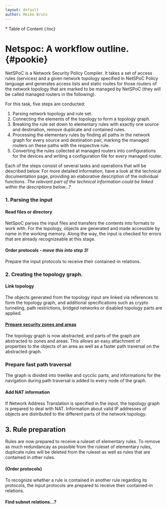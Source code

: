 ```yaml
---
layout: default
author: Meike Bruns
---
```



<div class="maruku_toc" markdown="1">
* Table of Content
{:toc}
</div>

# Netspoc: A workflow outline. {#pookie}

NetSPoC is a Network Security Policy Compiler. It takes a set of
access rules (services) and a given network topology specified in
NetSPoC Policy language and generates access lists and static routes
for those routers of the network topology that are marked to be
managed by NetSPoC (they will be called managed routers in the
following).

For this task, five steps are conducted:

1. Parsing network topology and rule set.
2. Connecting the elements of the topology to form a topology graph.
3. Breaking the rule set down to elementary rules with exactly one source 
   and destination, remove duplicate and contained rules.
4. Processing the elementary rules by finding all paths in the network 
   graph for every source and destination pair, marking the managed 
   routers on these paths with the respective rule. 
5. Converting the rules collected at managed routers into configurations 
   for the devices and writing a configuration file for every managed router.

Each of the steps consist of several tasks and operations that will be
described below. For more detailed information, have a look at the
technical documentation page, providing an elaborative description of
the individual functions. *The relevant part of the technical
information could be linked within the descriptions below...?*

### 1. Parsing the input

#### Read files or directory

NetSpoC parses the input files and transfers the contents into formats
to work with. For the topology, objects are generated and made
accessible by name in the working memory. Along the way, the input is checked
for errors that are already recognizeable at this stage.

#### Order protocols *- move this into step 3!*

Prepare the input protocols to receive their contained-in relations.

### 2. Creating the topology graph.

#### Link topology

The objects generated from the topology input are linked via
references to form the topology graph, and additional specifications
such as crypto tunneling, path restrictions, bridged networks or
disabled topology parts are applied.

#### [Prepare security zones and areas](#pookie)

The topology graph is now abstracted, and parts of the graph are
abstracted to zones and areas. This allows an easy attachment of
properties to the objects of an area as well as a faster path
traversal on the abstracted graph.

### Prepare fast path traversal

The graph is divided into treelike and cycclic parts, and informations
for the navigation during path traversal is added to every node of the
graph.

#### Add NAT information

If Network Address Translation is specified in the input, the topology
graph is prepared to deal with NAT. Information about valid IP
addresses of objects are distributed to the different parts of the
network topology.

## 3. Rule preparation

Rules are now prepared to receive a ruleset of elementary rules. To
remove as much redundancay as possible from the ruleset of elementary
rules, duplicate rules will be deleted from the ruleset as well as
rules that are contained in other rules.

#### (Order protocols) 

To recognize whether a rule is contained in another rule regarding its
protocols, the input protocols are prepared to receive their
contained-in relations.

#### Find subnet relations...?


